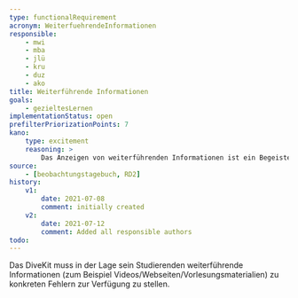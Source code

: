 ```yaml
---
type: functionalRequirement
acronym: WeiterfuehrendeInformationen
responsible:
    - mwi
    - mba
    - jlü
    - kru
    - duz
    - ako
title: Weiterführende Informationen
goals:
    - gezieltesLernen
implementationStatus: open
prefilterPriorizationPoints: 7
kano:
    type: excitement
    reasoning: >
        Das Anzeigen von weiterführenden Informationen ist ein Begeisterungsmerkmal, da dieses für die grundlegende Funktionalität nicht erforderlich ist. Jedoch würde eine Bündlung der Informationen für die Nutzer von Vorteil sein und mit großer Wahrscheinlichkeit erfreuen.
source:
    - [beobachtungstagebuch, RD2]
history:
    v1:
        date: 2021-07-08
        comment: initially created
    v2:
        date: 2021-07-12
        comment: Added all responsible authors
todo:
---
```


Das DiveKit muss in der Lage sein Studierenden weiterführende Informationen (zum Beispiel Videos/Webseiten/Vorlesungsmaterialien) zu konkreten Fehlern zur Verfügung zu stellen.